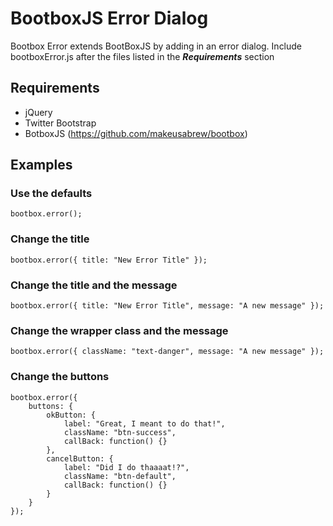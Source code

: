 # BootboxJS Error Dialog
Bootbox Error extends BootBoxJS by adding in an error dialog. Include bootboxError.js after the files listed in the ***Requirements*** section

## Requirements
- jQuery
- Twitter Bootstrap
- BotboxJS (https://github.com/makeusabrew/bootbox)

## Examples

### Use the defaults
`bootbox.error();`

### Change the title
`bootbox.error({ title: "New Error Title" });`

### Change the title and the message
`bootbox.error({ title: "New Error Title", message: "A new message" });`

### Change the wrapper class and the message
`bootbox.error({ className: "text-danger", message: "A new message" });`

### Change the buttons
```
bootbox.error({ 
    buttons: { 
        okButton: {
            label: "Great, I meant to do that!",
            className: "btn-success", 
            callBack: function() {} 
        },
        cancelButton: {
            label: "Did I do thaaaat!?",
            className: "btn-default", 
            callBack: function() {} 
        }
    }
});
```
